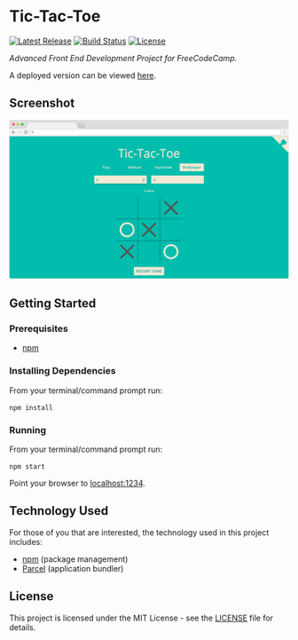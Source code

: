 # Tic-Tac-Toe

[![Latest Release](https://img.shields.io/github/release/vanillaSlice/TicTacToe.svg)](https://github.com/vanillaSlice/TicTacToe/releases/latest)
[![Build Status](https://img.shields.io/travis/vanillaSlice/TicTacToe/master.svg)](https://travis-ci.org/vanillaSlice/TicTacToe)
[![License](https://img.shields.io/github/license/vanillaSlice/TicTacToe.svg)](LICENSE)

*Advanced Front End Development Project for FreeCodeCamp.*

A deployed version can be viewed [here](https://tictactoe.mikelowe.xyz/).

## Screenshot

![Screenshot](/images/screenshot-2.png)

## Getting Started

### Prerequisites

* [npm](https://www.npmjs.com/)

### Installing Dependencies

From your terminal/command prompt run:

```
npm install
```

### Running

From your terminal/command prompt run:

```
npm start
```

Point your browser to [localhost:1234](http://localhost:1234).

## Technology Used

For those of you that are interested, the technology used in this project includes:

* [npm](https://www.npmjs.com/) (package management)
* [Parcel](https://parceljs.org/) (application bundler)

## License

This project is licensed under the MIT License - see the [LICENSE](LICENSE) file for details.
